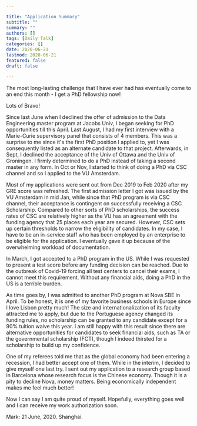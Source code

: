 ```yaml
---

title: "Application Summary"
subtitle: ""
summary: ""
authors: []
tags: [Daily Talk]
categories: []
date: 2020-06-21
lastmod: 2020-06-21
featured: false
draft: false

---
```


The most long-lasting challenge that I have ever had has eventually come to an end this month - I get a PhD fellowship now!

Lots of Bravo!

Since last June when I declined the offer of admission to the Data Engineering master program at Jacobs Univ, I began seeking for PhD opportunities till this April. Last August, I had my first interview with a Marie-Curie supervisory panel that consists of 4 members. This was a surprise to me since it's the first PhD position I applied to, yet I was consequently listed as an alternate candidate to that project. Afterwards, in Sept, I declined the acceptance of the Univ of Ottawa and the Univ of Groningen. I firmly determined to do a PhD instead of taking a second master in any form. In Oct or Nov, I started to think of doing a PhD via CSC channel and so I applied to the VU Amsterdam.

Most of my applications were sent out from Dec 2019 to Feb 2020 after my GRE score was refreshed. The first admission letter I got was issued by the VU Amsterdam in mid Jan, while since that PhD program is via CSC channel, their acceptance is contingent on successfully receiving a CSC Scholarship. Compared to other sorts of PhD scholarships, the success rates of CSC are relatively higher as the VU has an agreement with the funding agency that 25 places each year are secured. However, CSC sets up certain thresholds to narrow the eligibility of candidates. In my case, I have to be an in-service staff who has been employed by an enterprise to be eligible for the application. I eventually gave it up because of the overwhelming workload of documentation.

In March, I got accepted to a PhD program in the US. While I was requested to present a test score before any funding decision can be reached. Due to the outbreak of Covid-19 forcing all test centers to cancel their exams, I cannot meet this requirement. Without any financial aids, doing a PhD in the US is a terrible burden.

As time goes by, I was admitted to another PhD program at Nova SBE in April. To be honest, it is one of my favorite business schools in Europe since I love Lisbon pretty much! The size and internationalization of its faculty attracted me to apply, but due to the Portuguese agency changed its funding rules, no scholarship can be granted to any candidate except for a 90% tuition waive this year. I am still happy with this result since there are alternative opportunities for candidates to seek financial aids, such as TA or the governmental scholarship (FCT), though I indeed thirsted for a scholarship to build up my confidence.

One of my referees told me that as the global economy had been entering a recession, I had better accept one of them. While in the interim, I decided to give myself one last try. I sent out my application to a research group based in Barcelona whose research focus is the Chinese economy. Though it is a pity to decline Nova, money matters. Being economically independent makes me feel much better!

Now I can say I am quite proud of myself. Hopefully, everything goes well and I can receive my work authorization soon.


Mark: 21 June, 2020. Shanghai.




